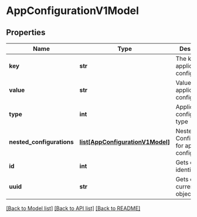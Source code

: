 # AppConfigurationV1Model

## Properties
Name | Type | Description | Notes
------------ | ------------- | ------------- | -------------
**key** | **str** | The key of the application configuration | [optional] 
**value** | **str** | Value of the application configuration | [optional] 
**type** | **int** | Application configuration type | [optional] 
**nested_configurations** | [**list[AppConfigurationV1Model]**](AppConfigurationV1Model.md) | Nested Configurations for app configs | [optional] 
**id** | **int** | Gets or sets identifier. | [optional] 
**uuid** | **str** | Gets or sets current objects UUID. | [optional] 

[[Back to Model list]](../README.md#documentation-for-models) [[Back to API list]](../README.md#documentation-for-api-endpoints) [[Back to README]](../README.md)


